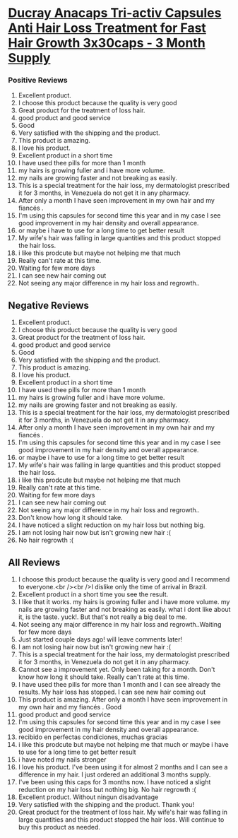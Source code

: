 # [Ducray Anacaps Tri-activ Capsules Anti Hair Loss Treatment for Fast Hair Growth 3x30caps - 3 Month Supply](https://products.checkmycream.com/products/Ducray-Anacaps-Tri-activ-Capsules-Anti-Hair-Loss-Treatment-for-Fast-Hair-Growth-3x30caps-3-Month-Supply.html)

### Positive Reviews

<ol>
      <li>Excellent product.</li>
      <li>I choose this product because the quality is very good</li>
      <li>Great product for the treatment of loss hair.  </li>
      <li>good product and good service</li>
      <li>Good</li>
      <li>Very satisfied with the shipping and the product.</li>
      <li>This product is amazing.</li>
      <li>I love his product.  </li>
      <li>Excellent product in a short time</li>
      <li>I have used thee pills for more than 1 month</li>
      <li>my hairs is growing fuller and i have more volume.</li>
      <li>my nails are growing faster and not breaking as easily.</li>
      <li>This is a special treatment for the hair loss, my dermatologist prescribed it for 3 months, in Venezuela do not get it in any pharmacy.</li>
      <li>After only a month I have seen improvement in my own hair and my fiancés .</li>
      <li>I&#x27;m using this capsules for second time this year and in my case I see good improvement in my hair density and overall appearance.</li>
      <li>or maybe i have to use for a long time to get better result</li>
      <li>My wife&#x27;s hair was falling in large quantities and this product stopped the hair loss.  </li>
      <li>i like this prodcute but maybe not helping me that much</li>
      <li>Really can&#x27;t rate at this time.</li>
      <li>Waiting for few more days</li>
      <li>I can see new hair coming out</li>
      <li>Not seeing any major difference in my hair loss and regrowth..</li>
</ol>


<h2>Negative Reviews</h2>
<ol>
<li> Excellent product.</li>
<li> I choose this product because the quality is very good</li>
<li> Great product for the treatment of loss hair.  </li>
<li> good product and good service</li>
<li> Good</li>
<li> Very satisfied with the shipping and the product.</li>
<li> This product is amazing.</li>
<li> I love his product.  </li>
<li> Excellent product in a short time</li>
<li> I have used thee pills for more than 1 month</li>
<li> my hairs is growing fuller and i have more volume.</li>
<li> my nails are growing faster and not breaking as easily.</li>
<li> This is a special treatment for the hair loss, my dermatologist prescribed it for 3 months, in Venezuela do not get it in any pharmacy.</li>
<li> After only a month I have seen improvement in my own hair and my fiancés .</li>
<li> I&#x27;m using this capsules for second time this year and in my case I see good improvement in my hair density and overall appearance.</li>
<li> or maybe i have to use for a long time to get better result</li>
<li> My wife&#x27;s hair was falling in large quantities and this product stopped the hair loss.  </li>
<li> i like this prodcute but maybe not helping me that much</li>
<li> Really can&#x27;t rate at this time.</li>
<li> Waiting for few more days</li>
<li> I can see new hair coming out</li>
<li> Not seeing any major difference in my hair loss and regrowth..</li>
<li> Don&#x27;t know how long it should take.  </li>
<li> I have noticed a slight reduction on my hair loss but nothing big.</li>
<li> I am not losing hair now but isn&#x27;t growing new hair :(</li>
<li> No hair regrowth :(</li>
</ol>

<h2>All Reviews</h2>

<ol>
    <li> I choose this product because the quality is very good and I recommend to everyone.&lt;br /&gt;&lt;br /&gt;I dislike only the time of arrival in Brazil.</li>
    <li> Excellent product in a short time you see the result.</li>
    <li> I like that it works. my hairs is growing fuller and i have more volume. my nails are growing faster and not breaking as easily. what i dont like about it, is the taste. yuck!. But that&#x27;s not really a big deal to me.</li>
    <li> Not seeing any major difference in my hair loss and regrowth..Waiting for few more days</li>
    <li> Just started couple days ago! will leave comments later!</li>
    <li> I am not losing hair now but isn&#x27;t growing new hair :(</li>
    <li> This is a special treatment for the hair loss, my dermatologist prescribed it for 3 months, in Venezuela do not get it in any pharmacy.</li>
    <li> Cannot see a improvement yet.  Only been taking for a month.  Don&#x27;t know how long it should take.  Really can&#x27;t rate at this time.</li>
    <li> I have used thee pills for more than 1 month and I can see already the results. My hair loss has stopped. I can see new hair coming out</li>
    <li> This product is amazing. After only a month I have seen improvement in my own hair and my fiancés . Good</li>
    <li> good product and good service</li>
    <li> I&#x27;m using this capsules for second time this year and in my case I see good improvement in my hair density and overall appearance.</li>
    <li> recibido en perfectas condiciones, muchas gracias</li>
    <li> i like this prodcute but maybe not helping me that much or maybe i have to use for a long time to get better result</li>
    <li> i have noted my nails  stronger</li>
    <li> I love his product.  I&#x27;ve been using it for almost 2 months and I can see a difference in my hair.  I just ordered an additional 3 months supply.</li>
    <li> I&#x27;ve been using this caps for 3 months now. I have noticed a slight reduction on my hair loss but nothing big. No hair regrowth :(</li>
    <li> Excellent product. Without ningun disadvantage</li>
    <li> Very satisfied with the shipping and the product. Thank you!</li>
    <li> Great product for the treatment of loss hair.  My wife&#x27;s hair was falling in large quantities and this product stopped the hair loss.  Will continue to buy this product as needed.</li>
</ol>





